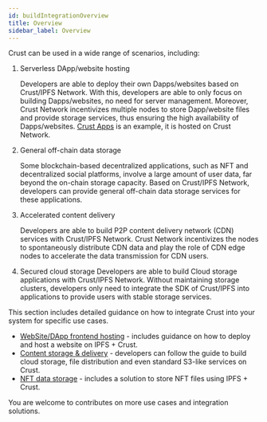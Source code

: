 ```yaml
---
id: buildIntegrationOverview
title: Overview
sidebar_label: Overview
---
```


Crust can be used in a wide range of scenarios, including:

1. Serverless DApp/website hosting

   Developers are able to deploy their own Dapps/websites based on Crust/IPFS Network. With this, developers are able to only focus on building Dapps/websites, no need for server management. Moreover, Crust Network incentivizes multiple nodes to store Dapp/website files and provide storage services, thus ensuring the high availability of Dapps/websites. [Crust Apps](https://apps.crust.network/?rpc=wss%3A%2F%2Fapi-maxwell.crust.network#/explorer) is an example, it is hosted on Crust Network.

2. General off-chain data storage

   Some blockchain-based decentralized applications, such as NFT and decentralized social platforms, involve a large amount of user data, far beyond the on-chain storage capacity. Based on Crust/IPFS Network, developers can provide general off-chain data storage services for these applications.

3. Accelerated content delivery

   Developers are able to build P2P content delivery network (CDN) services with Crust/IPFS Network. Crust Network incentivizes the nodes to spontaneously distribute CDN data and play the role of CDN edge nodes to accelerate the data transmission for CDN users.

4. Secured cloud storage
   Developers are able to build Cloud storage applications with Crust/IPFS Network. Without maintaining storage clusters, developers only need to integrate the SDK of Crust/IPFS into applications to provide users with stable storage services.

This section includes detailed guidance on how to integrate Crust into your system for specific use cases.

- [WebSite/DApp frontend hosting](build-integration-website-hosting.md) - includes guidance on how to deploy and host a website on IPFS + Crust.
- [Content storage & delivery](build-integration-content-storage-delivery.md) - developers can follow the guide to build cloud storage, file distribution and even standard S3-like services on Crust.
- [NFT data storage](build-integration-nft-data.md) - includes a solution to store NFT files using IPFS + Crust.

You are welcome to contributes on more use cases and integration solutions.
